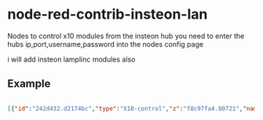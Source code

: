 # node-red-contrib-insteon-lan

Nodes to control x10 modules from the insteon hub 
you need to enter the hubs ip,port,username,password into the nodes config page

i will add insteon lamplinc modules also

## Example

```json

[{"id":"242d432.d2174bc","type":"X10-control","z":"f8c97fa4.80721","name":"","hubip":"192.168.1.24","hubport":"25105","hubuser":"user","hubpass":"pass","x":610,"y":380,"wires":[["c056af8.5bfbf5","966c9ab2.7f0518"]]},{"id":"cc6ad5d0.da8498","type":"inject","z":"f8c97fa4.80721","name":"","topic":"","payload":"{\"housecode\":\"b\",\"unitcode\":\"9\",\"command\":\"OFF\"}","payloadType":"json","repeat":"","crontab":"","once":false,"onceDelay":0.1,"x":410,"y":380,"wires":[["242d432.d2174bc","6c142a3d.cf64f4"]]}]

```
